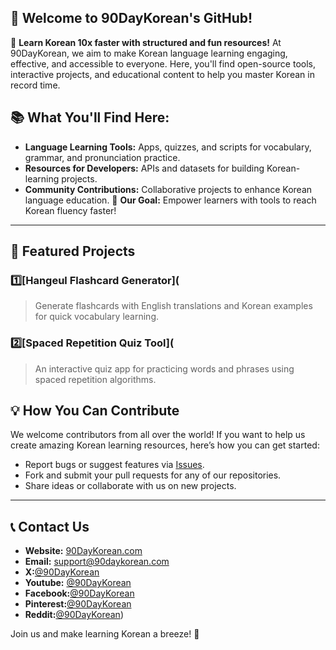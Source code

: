 

## 👋 Welcome to 90DayKorean's GitHub!

🌟 **Learn Korean 10x faster with structured and fun resources!**
At 90DayKorean, we aim to make Korean language learning engaging, effective,
and accessible to everyone.
Here, you'll find open-source tools, interactive projects, and educational
content to help you master Korean in record time.
## 📚 What You'll Find Here:
- **Language Learning Tools:** Apps, quizzes, and scripts for vocabulary,
grammar, and pronunciation practice.
- **Resources for Developers:** APIs and datasets for building Korean-learning
projects.
- **Community Contributions:** Collaborative projects to enhance Korean
language education.
🎯 **Our Goal:** Empower learners with tools to reach Korean fluency faster!
---
## 🚀 Featured Projects
### 1️⃣[Hangeul Flashcard Generator](
> Generate flashcards with English translations and Korean examples for quick
vocabulary learning.
### 2️⃣[Spaced Repetition Quiz Tool](
> An interactive quiz app for practicing words and phrases using spaced
repetition algorithms.

## 💡 How You Can Contribute
We welcome contributors from all over the world!
If you want to help us create amazing Korean learning resources, here’s how you
can get started:
- Report bugs or suggest features via [Issues](#).
- Fork and submit your pull requests for any of our repositories.
- Share ideas or collaborate with us on new projects.
---
## 📞 Contact Us
- **Website:** [90DayKorean.com](https://www.90daykorean.com)
- **Email:** support@90daykorean.com
- **X:**[@90DayKorean](https://twitter.com/90daykorean)
- **Youtube:** [@90DayKorean](https://www.youtube.com/90daykoreanofficial/)
- **Facebook:**[@90DayKorean](https://www.facebook.com/90DayKorean)
- **Pinterest:**[@90DayKorean](https://www.pinterest.com/90daykorean/)
- **Reddit:**[@90DayKorean](https://www.reddit.com/user/90DayKoreanOfficial/))

Join us and make learning Korean a breeze! 🎉
